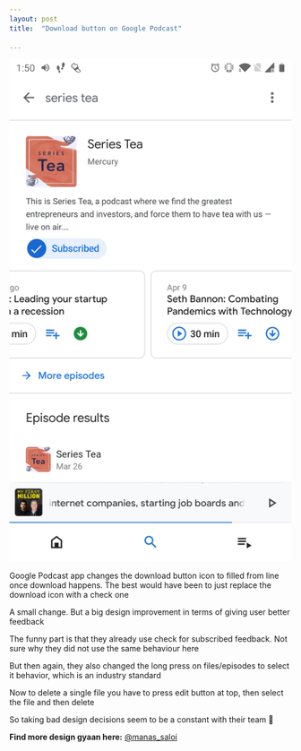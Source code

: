 ```yaml
---
layout: post
title:  "Download button on Google Podcast"

---
```


![Google Podcast](/assets/img/google_podcast.png)

Google Podcast app changes the download button icon to filled from line once download happens. The best would have been to just replace the download icon with a check one

A small change. But a big design improvement in terms of giving user better feedback

The funny part is that they already use check for subscribed feedback. Not sure why they did not use the same behaviour here

But then again, they also changed the long press on files/episodes to select it behavior, which is an industry standard

Now to delete a single file you have to press edit button at top, then select the file and then delete

So taking bad design decisions seem to be a constant with their team 🤷‍


**Find more design gyaan here:** [@manas_saloi](http://twitter.com/manas_saloi)
